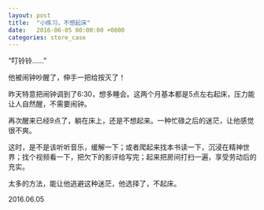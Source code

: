 ```yaml
---
layout: post
title:  "小练习，不想起床"
date:   2016-06-05 00:00:00 +0800
categories: store_case
---
```


“叮铃铃……”

他被闹钟吵醒了，伸手一把给按灭了！

昨天特意把闹钟调到了6:30，想多睡会。这两个月基本都是5点左右起床，压力能让人自然醒，不需要闹钟。

再次醒来已经9点了，躺在床上，还是不想起来。一种忙碌之后的迷茫，让他感觉很不爽。

这时，是不是该听听音乐，缓解一下；或者爬起来找本书读一下，沉浸在精神世界；找个视频看一下，把欠下的影评给写完；起来把房间打扫一遍，享受劳动后的充实。

太多的方法，能让他逃避这种迷茫，他选择了，不起床。

2016.06.05